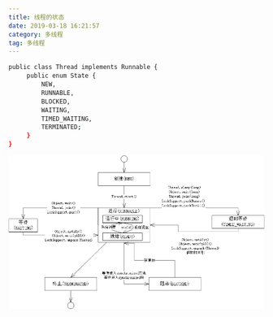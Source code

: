```yaml
---
title: 线程的状态
date: 2019-03-18 16:21:57
category: 多线程
tag: 多线程
---
```


``` bash
public class Thread implements Runnable {
	 public enum State {
	 	 NEW,
	 	 RUNNABLE,
	 	 BLOCKED,
	 	 WAITING,
	 	 TIMED_WAITING,
	 	 TERMINATED;
	 }
}
```

![线程状态](线程的状态/线程状态.png)